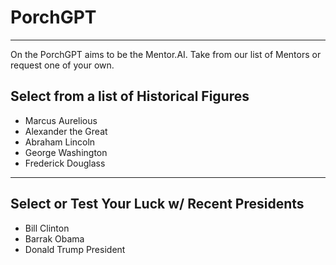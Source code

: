 # PorchGPT
---
On the PorchGPT aims to be the Mentor.AI. Take from our list of Mentors or request one of your own. 

## Select from a list of Historical Figures

 - Marcus Aurelious
 - Alexander the Great
 - Abraham Lincoln
 - George Washington
 - Frederick Douglass
 ---
## Select or Test Your Luck w/ Recent Presidents
- Bill Clinton 
- Barrak Obama
- Donald Trump
President